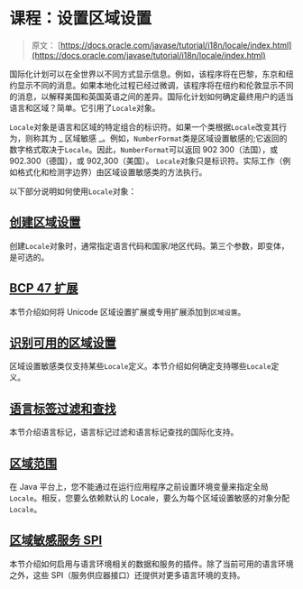 # 课程：设置区域设置

> 原文： [https://docs.oracle.com/javase/tutorial/i18n/locale/index.html](https://docs.oracle.com/javase/tutorial/i18n/locale/index.html)

国际化计划可以在全世界以不同方式显示信息。例如，该程序将在巴黎，东京和纽约显示不同的消息。如果本地化过程已经过微调，该程序将在纽约和伦敦显示不同的消息，以解释美国和英国英语之间的差异。国际化计划如何确定最终用户的适当语言和区域？简单。它引用了`Locale`对象。

`Locale`对象是语言和区域的特定组合的标识符。如果一个类根据`Locale`改变其行为，则称其为 _ 区域敏感 _。例如，`NumberFormat`类是区域设置敏感的;它返回的数字格式取决于`Locale`。因此，`NumberFormat`可以返回 902 300（法国），或 902.300（德国），或 902,300（美国）。 `Locale`对象只是标识符。实际工作（例如格式化和检测字边界）由区域设置敏感类的方法执行。

以下部分说明如何使用`Locale`对象：

## [创建区域设置](create.html)

创建`Locale`对象时，通常指定语言代码和国家/地区代码。第三个参数，即变体，是可选的。

## [BCP 47 扩展](extensions.html)

本节介绍如何将 Unicode 区域设置扩展或专用扩展添加到`区域设置`。

## [识别可用的区域设置](identify.html)

区域设置敏感类仅支持某些`Locale`定义。本节介绍如何确定支持哪些`Locale`定义。

## [语言标签过滤和查找](matching.html)

本节介绍语言标记，语言标记过滤和语言标记查找的国际化支持。

## [区域范围](scope.html)

在 Java 平台上，您不能通过在运行应用程序之前设置环境变量来指定全局`Locale`。相反，您要么依赖默认的 Locale，要么为每个区域设置敏感的对象分配`Locale`。

## [区域敏感服务 SPI](services.html)

本节介绍如何启用与语言环境相关的数据和服务的插件。除了当前可用的语言环境之外，这些 SPI（服务供应器接口）还提供对更多语言环境的支持。